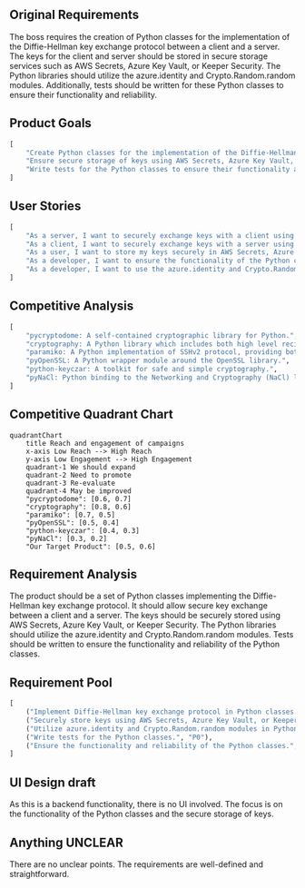 ## Original Requirements
The boss requires the creation of Python classes for the implementation of the Diffie-Hellman key exchange protocol between a client and a server. The keys for the client and server should be stored in secure storage services such as AWS Secrets, Azure Key Vault, or Keeper Security. The Python libraries should utilize the azure.identity and Crypto.Random.random modules. Additionally, tests should be written for these Python classes to ensure their functionality and reliability.

## Product Goals
```python
[
    "Create Python classes for the implementation of the Diffie-Hellman key exchange protocol.",
    "Ensure secure storage of keys using AWS Secrets, Azure Key Vault, or Keeper Security.",
    "Write tests for the Python classes to ensure their functionality and reliability."
]
```

## User Stories
```python
[
    "As a server, I want to securely exchange keys with a client using the Diffie-Hellman protocol.",
    "As a client, I want to securely exchange keys with a server using the Diffie-Hellman protocol.",
    "As a user, I want to store my keys securely in AWS Secrets, Azure Key Vault, or Keeper Security.",
    "As a developer, I want to ensure the functionality of the Python classes through tests.",
    "As a developer, I want to use the azure.identity and Crypto.Random.random modules in the Python libraries."
]
```

## Competitive Analysis
```python
[
    "pycryptodome: A self-contained cryptographic library for Python.",
    "cryptography: A Python library which includes both high level recipes and low level interfaces to common cryptographic algorithms.",
    "paramiko: A Python implementation of SSHv2 protocol, providing both client and server functionality.",
    "pyOpenSSL: A Python wrapper module around the OpenSSL library.",
    "python-keyczar: A toolkit for safe and simple cryptography.",
    "pyNaCl: Python binding to the Networking and Cryptography (NaCl) library."
]
```

## Competitive Quadrant Chart
```mermaid
quadrantChart
    title Reach and engagement of campaigns
    x-axis Low Reach --> High Reach
    y-axis Low Engagement --> High Engagement
    quadrant-1 We should expand
    quadrant-2 Need to promote
    quadrant-3 Re-evaluate
    quadrant-4 May be improved
    "pycryptodome": [0.6, 0.7]
    "cryptography": [0.8, 0.6]
    "paramiko": [0.7, 0.5]
    "pyOpenSSL": [0.5, 0.4]
    "python-keyczar": [0.4, 0.3]
    "pyNaCl": [0.3, 0.2]
    "Our Target Product": [0.5, 0.6]
```

## Requirement Analysis
The product should be a set of Python classes implementing the Diffie-Hellman key exchange protocol. It should allow secure key exchange between a client and a server. The keys should be securely stored using AWS Secrets, Azure Key Vault, or Keeper Security. The Python libraries should utilize the azure.identity and Crypto.Random.random modules. Tests should be written to ensure the functionality and reliability of the Python classes.

## Requirement Pool
```python
[
    ("Implement Diffie-Hellman key exchange protocol in Python classes.", "P0"),
    ("Securely store keys using AWS Secrets, Azure Key Vault, or Keeper Security.", "P0"),
    ("Utilize azure.identity and Crypto.Random.random modules in Python libraries.", "P0"),
    ("Write tests for the Python classes.", "P0"),
    ("Ensure the functionality and reliability of the Python classes.", "P0")
]
```

## UI Design draft
As this is a backend functionality, there is no UI involved. The focus is on the functionality of the Python classes and the secure storage of keys.

## Anything UNCLEAR
There are no unclear points. The requirements are well-defined and straightforward.